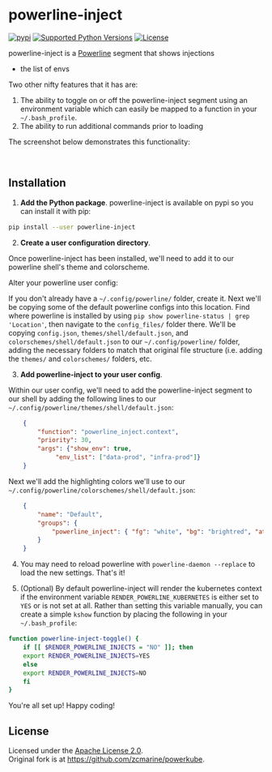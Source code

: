 # powerline-inject 

[![pypi](http://img.shields.io/pypi/v/powerline-inject.png)](https://pypi.python.org/pypi/powerline-inject)
[![Supported Python Versions](https://img.shields.io/pypi/pyversions/powerline-inject.svg)](https://pypi.python.org/pypi/powerline-inject/)
[![License](https://img.shields.io/pypi/l/powerline-inject.svg)](https://pypi.python.org/pypi/powerline-inject/)

powerline-inject is a [Powerline](https://github.com/powerline/powerline) segment that shows injections
- the list of envs

Two other nifty features that it has are:

1. The ability to toggle on or off the powerline-inject segment using an environment variable which can easily be mapped to a function in your `~/.bash_profile`.
2. The ability to run additional commands prior to loading

The screenshot below demonstrates this functionality:

<img src="usage_screenshot.png" width="800">

## Installation

1. **Add the Python package**.  powerline-inject is available on pypi so you can install it with pip:

```bash
pip install --user powerline-inject
```

2. **Create a user configuration directory**. 

Once powerline-inject has been installed, we'll need to add it to our powerline shell's theme and colorscheme. 

Alter your powerline user config: 

If you don't already have a `~/.config/powerline/` folder, create it. Next we'll be copying some of the default powerline configs into this location. Find where powerline is installed by using `pip show powerline-status | grep 'Location'`, then navigate to the `config_files/` folder there. We'll be copying `config.json`, `themes/shell/default.json`, and `colorschemes/shell/default.json` to our `~/.config/powerline/` folder, adding the necessary folders to match that original file structure (i.e. adding the `themes/` and `colorschemes/` folders, etc.

3. **Add powerline-inject to your user config**. 

Within our user config, we'll need to add the powerline-inject segment to our shell by adding the following lines to our `~/.config/powerline/themes/shell/default.json`:

```json
    {
	    "function": "powerline_inject.context",
	    "priority": 30,
	    "args": {"show_env": true,
		     "env_list": ["data-prod", "infra-prod"]}
    }
```

Next we'll add the highlighting colors we'll use to our `~/.config/powerline/colorschemes/shell/default.json`:

```json
    {
	    "name": "Default",
	    "groups": {
		    "powerline_inject": { "fg": "white", "bg": "brightred", "attrs": [] },
	    }
    }
```


4. You may need to reload powerline with `powerline-daemon --replace` to load the new settings. That's it!

5. (Optional) By default powerline-inject will render the kubernetes context if the environment variable `RENDER_POWERLINE_KUBERNETES` is either set to `YES` or is not set at all. Rather than setting this variable manually, you can create a simple `kshow` function by placing the following in your `~/.bash_profile`:

```bash
function powerline-inject-toggle() {
    if [[ $RENDER_POWERLINE_INJECTS = "NO" ]]; then
    export RENDER_POWERLINE_INJECTS=YES
    else
    export RENDER_POWERLINE_INJECTS=NO
    fi
}
```

You're all set up! Happy coding!

## License

Licensed under the [Apache License 2.0](LICENSE).  
Original fork is at https://github.com/zcmarine/powerkube.

